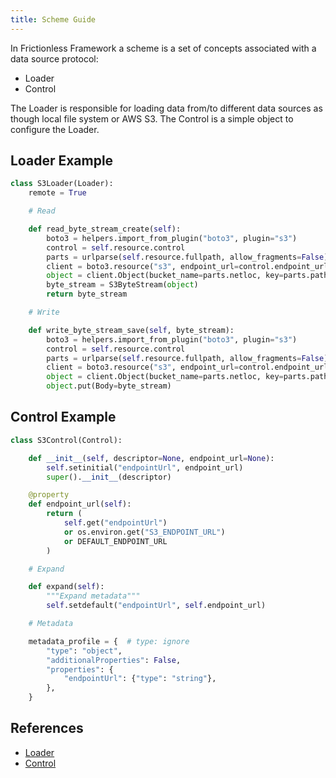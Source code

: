 ```yaml
---
title: Scheme Guide
---
```


In Frictionless Framework a scheme is a set of concepts associated with a data source protocol:
- Loader
- Control

The Loader is responsible for loading data from/to different data sources as though local file system or AWS S3. The Control is a simple object to configure the Loader.

## Loader Example

```python title="Python"
class S3Loader(Loader):
    remote = True

    # Read

    def read_byte_stream_create(self):
        boto3 = helpers.import_from_plugin("boto3", plugin="s3")
        control = self.resource.control
        parts = urlparse(self.resource.fullpath, allow_fragments=False)
        client = boto3.resource("s3", endpoint_url=control.endpoint_url)
        object = client.Object(bucket_name=parts.netloc, key=parts.path[1:])
        byte_stream = S3ByteStream(object)
        return byte_stream

    # Write

    def write_byte_stream_save(self, byte_stream):
        boto3 = helpers.import_from_plugin("boto3", plugin="s3")
        control = self.resource.control
        parts = urlparse(self.resource.fullpath, allow_fragments=False)
        client = boto3.resource("s3", endpoint_url=control.endpoint_url)
        object = client.Object(bucket_name=parts.netloc, key=parts.path[1:])
        object.put(Body=byte_stream)
```

## Control Example


```python title="Python"
class S3Control(Control):

    def __init__(self, descriptor=None, endpoint_url=None):
        self.setinitial("endpointUrl", endpoint_url)
        super().__init__(descriptor)

    @property
    def endpoint_url(self):
        return (
            self.get("endpointUrl")
            or os.environ.get("S3_ENDPOINT_URL")
            or DEFAULT_ENDPOINT_URL
        )

    # Expand

    def expand(self):
        """Expand metadata"""
        self.setdefault("endpointUrl", self.endpoint_url)

    # Metadata

    metadata_profile = {  # type: ignore
        "type": "object",
        "additionalProperties": False,
        "properties": {
            "endpointUrl": {"type": "string"},
        },
    }
```

## References

- [Loader](../../references/api-reference.md#loader)
- [Control](../../references/api-reference.md#control)
